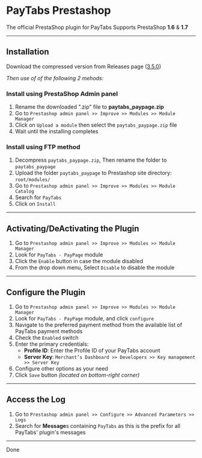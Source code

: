 # PayTabs Prestashop

The official PrestaShop plugin for PayTabs
Supports PrestaShop **1.6** & **1.7**

---

## Installation

Download the compressed version from Releases page ([3.5.0](https://github.com/paytabscom/paytabs-prestashop/releases/download/3.5.0/paytabs_paypage.zip))

*Then use of of the following 2 mehods:*

### Install using PrestaShop Admin panel

1. Rename the downloaded ".zip" file to **paytabs_paypage.zip**
2. Go to `Prestashop admin panel >> Improve >> Modules >> Module Manager`
3. Click on `Upload a module` then select the `paytabs_paypage.zip` file
4. Wait until the installing completes

### Install using FTP method

1. Decompress `paytabs_paypage.zip`, Then rename the folder to `paytabs_paypage`
2. Upload the folder `paytabs_paypage` to Prestashop site directory: `root/modules/`
3. Go to `Prestashop admin panel >> Improve >> Modules >> Module Catalog`
4. Search for `PayTabs`
5. Click on `Install`

---

## Activating/DeActivating the Plugin

1. Go to `Prestashop admin panel >> Improve >> Modules >> Module Manager`
2. Look for `PayTabs - PayPage` module
3. Click the `Enable` button in case the module disabled
4. From the drop down menu, Select `Disable` to disable the module

---

## Configure the Plugin

1. Go to `Prestashop admin panel >> Improve >> Modules >> Module Manager`
2. Look for `PayTabs - PayPage` module, and click `configure`
3. Navigate to the preferred payment method from the available list of PayTabs payment methods
4. Check the `Enabled` switch
5. Enter the primary credentials:
   - **Profile ID**: Enter the Profile ID of your PayTabs account
   - **Server Key**: `Merchant’s Dashboard >> Developers >> Key management >> Server Key`
6. Configure other options as your need
7. Click `Save` button *(located on bottom-right corner)*

---

## Access the Log

1. Go to `Prestashop admin panel >> Configure >> Advanced Parameters >> Logs`
2. Search for **Message**s containing `PayTabs` as this is the prefix for all PayTabs' plugin's messages

---

Done
